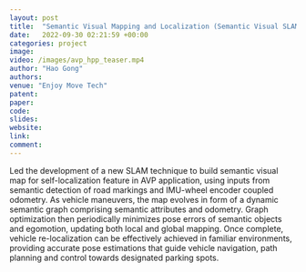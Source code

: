 ```yaml
---
layout: post
title:  "Semantic Visual Mapping and Localization (Semantic Visual SLAM) in Project AVP (Automated Valet Parking)"
date:   2022-09-30 02:21:59 +00:00
categories: project
image: 
video: /images/avp_hpp_teaser.mp4
author: "Hao Gong"
authors: 
venue: "Enjoy Move Tech"
patent: 
paper: 
code:
slides: 
website: 
link: 
comment: 
---
```

Led the development of a new SLAM technique to build semantic visual map for self-localization feature in AVP application, using inputs from semantic detection of road markings and IMU-wheel encoder coupled odometry. As vehicle maneuvers, the map evolves in form of a dynamic semantic graph comprising semantic attributes and odometry. Graph optimization then periodically minimizes pose errors of semantic objects and egomotion, updating both local and global mapping. Once complete, vehicle re-localization can be effectively achieved in familiar environments, providing accurate pose estimations that guide vehicle navigation, path planning and control towards designated parking spots.
